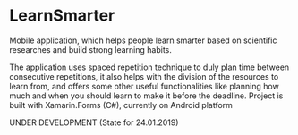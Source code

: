 # LearnSmarter
Mobile application, which helps people learn smarter based on scientific researches and build strong learning habits.

The application uses spaced repetition technique to duly plan time between consecutive repetitions, it also helps
with the division of the resources to learn from, and offers some other useful functionalities like planning how much
and when you should learn to make it before the deadline.
Project is built with Xamarin.Forms (C#), currently on Android platform

UNDER DEVELOPMENT (State for 24.01.2019)
